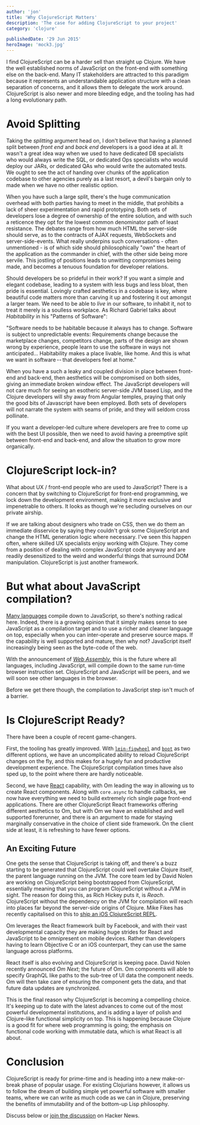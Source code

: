 ```yaml
---
author: 'jon'
title: 'Why ClojureScript Matters'
description: 'The case for adding ClojureScript to your project'
category: 'clojure'

publishedDate: '29 Jun 2015'
heroImage: 'mock3.jpg'
---
```


I find ClojureScript can be a harder sell than straight up Clojure. We
have the well established norms of JavaScript on the front-end with
something else on the back-end. Many IT stakeholders are attracted to
this paradigm because it represents an understandable application
structure with a clean separation of concerns, and it allows them to
delegate the work around. ClojureScript is also newer and more bleeding
edge, and the tooling has had a long evolutionary path.

# Avoid Splitting

Taking the _splitting_ argument head on, I don't believe that having a
planned split between _front end_ and _back end_ developers is a good
idea at all. It wasn't a great idea way when we used to have dedicated
DB specialists who would always write the SQL, or dedicated Ops
specialists who would deploy our JARs, or dedicated QAs who would write
the automated tests. We ought to see the act of handing over chunks of
the application codebase to other agencies purely as a last resort, a
devil's bargain only to made when we have no other realistic option.

When you have such a large split, there's the huge communication
overhead with both parties having to meet in the middle, that prohibits
a lack of sheer experimentation and rapid prototyping. Both sets of
developers lose a degree of ownership of the entire solution, and with
such a reticence they opt for the lowest common denominator path of
least resistance. The debates range from how much HTML the server-side
should serve, as to the contracts of AJAX requests, WebSockets and
server-side-events. What really underpins such conversations - often
unmentioned - is of which side should philosophically \"own\" the heart
of the application as the commander in chief, with the other side being
more servile. This jostling of positions leads to unwitting compromises
being made, and becomes a tenuous foundation for developer relations.

Should developers be so prideful in their work? If you want a simple and
elegant codebase, leading to a system with less bugs and less bloat,
then pride is essential. Lovingly crafted aesthetics in a codebase is
key, where beautiful code matters more than carving it up and fostering
it out amongst a larger team. We need to be able to _live_ in our
software, to inhabit it, not to treat it merely is a soulless workplace.
As Richard Gabriel talks about _Habitability_ in his \"Patterns of
Software\":

\"Software needs to be habitable because it always has to change.
Software is subject to unpredictable events: Requirements change because
the marketplace changes, competitors change, parts of the design are
shown wrong by experience, people learn to use the software in ways not
anticipated... Habitability makes a place livable, like home. And this
is what we want in software -- that developers feel at home.\"

When you have a such a leaky and coupled division in place between
front-end and back-end, then aesthetics will be compromised on both
sides, giving an immediate broken window effect. The JavaScript
developers will not care much for seeing an esotheric server-side JVM
based Lisp, and the Clojure developers will shy away from Angular
temples, praying that only the good bits of Javascript have been
employed. Both sets of developers will not narrate the system with seams
of pride, and they will seldom cross pollinate.

If you want a developer-led culture where developers are free to come up
with the best UI possible, then we need to avoid having a preemptive
split between front-end and back-end, and allow the situation to grow
more organically.

# ClojureScript lock-in?

What about UX / front-end people who are used to JavaScript? There is a
concern that by switching to ClojureScript for front-end programming, we
lock down the development environment, making it more exclusive and
impenetrable to others. It looks as though we're secluding ourselves on
our private airship.

If we are talking about designers who trade on CSS, then we do them an
immediate disservice by saying they couldn't grok some ClojureScript and
change the HTML generation logic where necessary. I've seen this happen
often, where skilled UX specialists enjoy working with Clojure. They
come from a position of dealing with complex JavaScript code anyway and
are readily desensitized to the weird and wonderful things that surround
DOM manipulation. ClojureScript is just another framework.

# But what about JavaScript compilation?

[Many
languages](https://github.com/jashkenas/coffeescript/wiki/List-of-languages-that-compile-to-JS)
compile down to JavaScript, so there's nothing radical here. Indeed,
there is a growing opinion that it simply makes sense to see JavaScript
as a compilation target and to use a richer and cleaner language on top,
especially when you can inter-operate and preserve source maps. If the
capability is well supported and mature, then why not? JavaScript itself
increasingly being seen as the byte-code of the web.

With the announcement of [_Web
Assembly_](https://medium.com/javascript-scene/what-is-webassembly-the-dawn-of-a-new-era-61256ec5a8f6),
this is the future where all languages, including JavaScript, will
compile down to the same run-time browser instruction set. ClojureScript
and JavaScript will be peers, and we will soon see other languages in
the browser.

Before we get there though, the compilation to JavaScript step isn't
much of a barrier.

# Is ClojureScript Ready?

There have been a couple of recent game-changers.

First, the tooling has greatly improved. With
[`lein-figwheel`](https://github.com/bhauman/lein-figwheel) and
[`boot`](https://github.com/boot-clj/boot) as two different options, we
have an uncomplicated ability to reload ClojureScript changes on the
fly, and this makes for a hugely fun and productive development
experience. The ClojureScript compilation times have also sped up, to
the point where there are hardly noticeable.

Second, we have [React](http://facebook.github.io/react/) capability,
with Om leading the way in allowing us to create React components. Along
with `core.async` to handle callbacks, we now have everything we need to
build extremely rich single page front-end applications. There are other
ClojureScript React frameworks offering different aesthetics to Om, but
with Om we have an established and well supported forerunner, and there
is an argument to made for staying marginally conservative in the choice
of client side framework. On the client side at least, it is refreshing
to have fewer options.

## An Exciting Future

One gets the sense that ClojureScript is taking off, and there's a buzz
starting to be generated that ClojureScript could well overtake Clojure
itself, the parent language running on the JVM. The core team led by
David Nolen are working on ClojureScript being bootstrapped from
ClojureScript, essentially meaning that you can program ClojureScript
without a JVM in sight. The reason for doing this, as Rich Hickey puts
it, is _Reach_. ClojureScript without the dependency on the JVM for
compilation will reach into places far beyond the server-side origins of
Clojure. Mike Fikes has recently capitalised on this to [ship an iOS
ClojureScript
REPL](http://blog.fikesfarm.com/posts/2015-06-27-replete-a-standalone-ios-cljs-repl.html).

Om leverages the React framework built by Facebook, and with their vast
developmental capacity they are making huge strides for React and
JavaScript to be omnipresent on mobile devices. Rather than developers
having to learn Objective C or an iOS counterpart, they can use the same
language across platforms.

React itself is also evolving and ClojureScript is keeping pace. David
Nolen recently announced _Om Next_; the future of Om. Om components will
able to specify GraphQL like paths to the sub-tree of UI data the
component needs. Om will then take care of ensuring the component gets
the data, and that future data updates are synchronized.

This is the final reason why ClojureScript is becoming a compelling
choice. It's keeping up to date with the latest advances to come out of
the most powerful developmental institutions, and is adding a layer of
polish and Clojure-like functional simplicity on top. This is happening
because Clojure is a good fit for where web programming is going; the
emphasis on functional code working with immutable data, which is what
React is all about.

# Conclusion

ClojureScript is ready for prime-time and is heading into a new
make-or-break phase of popular usage. For existing Clojurians however,
it allows us to follow the dream of building simple yet powerful
software with smaller teams, where we can write as much code as we can
in Clojure, preserving the benefits of immutability and of the bottom-up
Lisp philosophy.

Discuss below or [join the
discussion](https://news.ycombinator.com/item?id=9797615) on Hacker
News.
